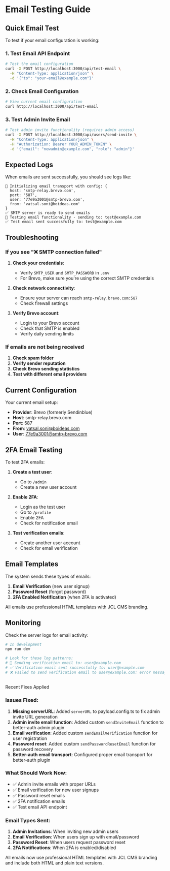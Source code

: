 # Email Testing Guide

## Quick Email Test

To test if your email configuration is working:

### 1. Test Email API Endpoint

```bash
# Test the email configuration
curl -X POST http://localhost:3000/api/test-email \
  -H "Content-Type: application/json" \
  -d '{"to": "your-email@example.com"}'
```

### 2. Check Email Configuration

```bash
# View current email configuration
curl http://localhost:3000/api/test-email
```

### 3. Test Admin Invite Email

```bash
# Test admin invite functionality (requires admin access)
curl -X POST http://localhost:3000/api/users/send-invite \
  -H "Content-Type: application/json" \
  -H "Authorization: Bearer YOUR_ADMIN_TOKEN" \
  -d '{"email": "newadmin@example.com", "role": "admin"}'
```

## Expected Logs

When emails are sent successfully, you should see logs like:

```
📧 Initializing email transport with config: {
  host: 'smtp-relay.brevo.com',
  port: '587',
  user: '77e9a3001@smtp-brevo.com',
  from: 'vatsal.soni@boideas.com'
}
✅ SMTP server is ready to send emails
📧 Testing email functionality - sending to: test@example.com
✅ Test email sent successfully to: test@example.com
```

## Troubleshooting

### If you see "❌ SMTP connection failed"

1. **Check your credentials**:
   - Verify `SMTP_USER` and `SMTP_PASSWORD` in `.env`
   - For Brevo, make sure you're using the correct SMTP credentials

2. **Check network connectivity**:
   - Ensure your server can reach `smtp-relay.brevo.com:587`
   - Check firewall settings

3. **Verify Brevo account**:
   - Login to your Brevo account
   - Check that SMTP is enabled
   - Verify daily sending limits

### If emails are not being received

1. **Check spam folder**
2. **Verify sender reputation**
3. **Check Brevo sending statistics**
4. **Test with different email providers**

## Current Configuration

Your current email setup:
- **Provider**: Brevo (formerly Sendinblue)
- **Host**: smtp-relay.brevo.com
- **Port**: 587
- **From**: vatsal.soni@boideas.com
- **User**: 77e9a3001@smtp-brevo.com

## 2FA Email Testing

To test 2FA emails:

1. **Create a test user**:
   - Go to `/admin`
   - Create a new user account

2. **Enable 2FA**:
   - Login as the test user
   - Go to `/profile`
   - Enable 2FA
   - Check for notification email

3. **Test verification emails**:
   - Create another user account
   - Check for email verification

## Email Templates

The system sends these types of emails:

1. **Email Verification** (new user signup)
2. **Password Reset** (forgot password)
3. **2FA Enabled Notification** (when 2FA is activated)

All emails use professional HTML templates with JCL CMS branding.

## Monitoring

Check the server logs for email activity:

```bash
# In development
npm run dev

# Look for these log patterns:
# 📧 Sending verification email to: user@example.com
# ✅ Verification email sent successfully to: user@example.com
# ❌ Failed to send verification email to user@example.com: error message
```
##
 Recent Fixes Applied

### Issues Fixed:
1. **Missing serverURL**: Added `serverURL` to payload.config.ts to fix admin invite URL generation
2. **Admin invite email function**: Added custom `sendInviteEmail` function to better-auth admin plugin
3. **Email verification**: Added custom `sendEmailVerification` function for user registration
4. **Password reset**: Added custom `sendPasswordResetEmail` function for password recovery
5. **Better-auth email transport**: Configured proper email transport for better-auth plugin

### What Should Work Now:
- ✅ Admin invite emails with proper URLs
- ✅ Email verification for new user signups
- ✅ Password reset emails
- ✅ 2FA notification emails
- ✅ Test email API endpoint

### Email Types Sent:
1. **Admin Invitations**: When inviting new admin users
2. **Email Verification**: When users sign up with email/password
3. **Password Reset**: When users request password reset
4. **2FA Notifications**: When 2FA is enabled/disabled

All emails now use professional HTML templates with JCL CMS branding and include both HTML and plain text versions.